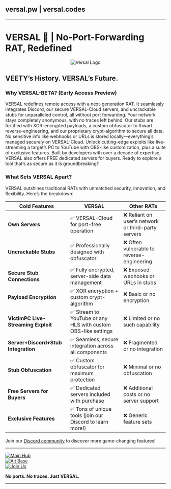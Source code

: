 


## versal.pw | versal.codes

---

# VERSAL 🐀 | No-Port-Forwarding RAT, Redefined
<p align="center">
  <img src="https://i.imgur.com/wlaT8Jg.png" alt="Versal Logo">
</p>

## VEETY’s History. VERSAL’s Future.

### Why VERSAL-BETA? (Early Access Preview)
VERSAL redefines remote access with a next-generation RAT. It seamlessly integrates Discord, our secure VERSAL-Cloud servers, and uncrackable stubs for unparalleled control, all without port forwarding. Your network stays completely anonymous, with no traces left behind. Our stubs are fortified with XOR-encrypted payloads, a custom obfuscator to thwart reverse-engineering, and our proprietary crypt-algorithm to secure all data. No sensitive info like webhooks or URLs is stored locally—everything’s managed securely on VERSAL-Cloud. Unlock cutting-edge exploits like live-streaming a target’s PC to YouTube with OBS-like customization, plus a suite of exclusive features. Built by developers with over a decade of expertise, VERSAL also offers FREE dedicated servers for buyers. Ready to explore a tool that’s as secure as it is groundbreaking?

### What Sets VERSAL Apart?
VERSAL outshines traditional RATs with unmatched security, innovation, and flexibility. Here’s the breakdown:

| Cold Features                        | VERSAL                  | Other RATs                        |
|--------------------------------------|-------------------------------|-----------------------------|
| **Own Servers**                     | ✅ VERSAL-Cloud for port-free operation | ❌ Reliant on user’s network or third-party servers |
| **Uncrackable Stubs**               | ✅ Professionally designed with obfuscator | ❌ Often vulnerable to reverse-engineering |
| **Secure Stub Connections**         | ✅ Fully encrypted, server-side data management | ❌ Exposed webhooks or URLs in stubs |
| **Payload Encryption**              | ✅ XOR encryption + custom crypt-algorithm | ❌ Basic or no encryption |
| **VictimPC Live-Streaming Exploit** | ✅ Stream to YouTube or any HLS with custom OBS-like settings | ❌ Limited or no such capability |
| **Server+Discord+Stub Integration** | ✅ Seamless, secure integration across all components | ❌ Fragmented or no integration |
| **Stub Obfuscation**                | ✅ Custom obfuscator for maximum protection | ❌ Minimal or no obfuscation |
| **Free Servers for Buyers**         | ✅ Dedicated servers included with purchase | ❌ Additional costs or no server support |
| **Exclusive Features**              | ✅ Tons of unique tools (join our Discord to learn more!) | ❌ Generic feature sets |

Join our [Discord community](https://versal.codes/forum) to discover more game-changing features!

---

[![Main Hub](https://img.shields.io/badge/Main%20Hub-versal.codes-1E90FF?style=for-the-badge)](https://versal.codes)  
[![Alt Base](https://img.shields.io/badge/Alt%20Base-versal.pw-FF4500?style=for-the-badge)](https://versal.pw)  
[![Join Us](https://img.shields.io/badge/Forum-versal.codes/forum-32CD32?style=for-the-badge)](https://versal.codes/forum)  

**No ports. No traces. Just VERSAL.**

---

